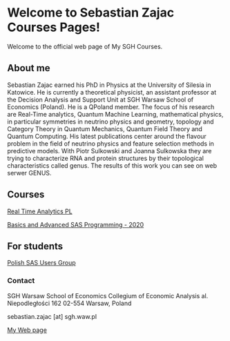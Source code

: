 # Welcome to Sebastian Zajac Courses Pages!

Welcome to the official web page of My SGH Courses.

## About me

Sebastian Zajac earned his PhD in Physics at the University of Silesia in Katowice. He is currently a theoretical physicist, an assistant professor at the Decision Analysis and Support Unit at SGH Warsaw School of Economics (Poland). He is a  QPoland member. The focus of his research are Real-Time analytics, Quantum Machine Learning, mathematical physics, in particular symmetries in neutrino physics and geometry, topology and Category Theory in Quantum Mechanics, Quantum Field Theory and Quantum Computing. His latest publications center around the flavour problem in the field of neutrino physics and feature selection methods in predictive models. With Piotr Sulkowski and Joanna Sulkowska they are trying to characterize RNA and protein structures by their topological characteristics called genus. The results of this work you can see on web serwer GENUS.


## Courses

[Real Time Analytics PL](https://sebkaz-teaching.github.io/RealTime/)

[Basics and Advanced SAS Programming - 2020](https://sebkaz-teaching.github.io/ProgramowanieSAS/index.html)

## For students

[Polish SAS Users Group](http://polsug.com/PolSUG_intro.pdf)


### Contact

SGH Warsaw School of Economics 
Collegium of Economic Analysis 
al. Niepodległości 162 
02-554 Warsaw, Poland 

sebastian.zajac [at] sgh.waw.pl

[My Web page](https://sebastianzajac.pl)
